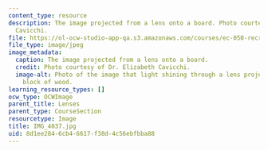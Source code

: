 ```yaml
---
content_type: resource
description: The image projected from a lens onto a board. Photo courtesy of Dr. Elizabeth
  Cavicchi.
file: https://ol-ocw-studio-app-qa.s3.amazonaws.com/courses/ec-050-recreate-experiments-from-history-inform-the-future-from-the-past-galileo-january-iap-2010/8d1ee2846cb46617f38d4c56ebfbba88_IMG_4037.jpg
file_type: image/jpeg
image_metadata:
  caption: The image projected from a lens onto a board.
  credit: Photo courtesy of Dr. Elizabeth Cavicchi.
  image-alt: Photo of the image that light shining through a lens projected onto a
    block of wood.
learning_resource_types: []
ocw_type: OCWImage
parent_title: Lenses
parent_type: CourseSection
resourcetype: Image
title: IMG_4037.jpg
uid: 8d1ee284-6cb4-6617-f38d-4c56ebfbba88
---
```

